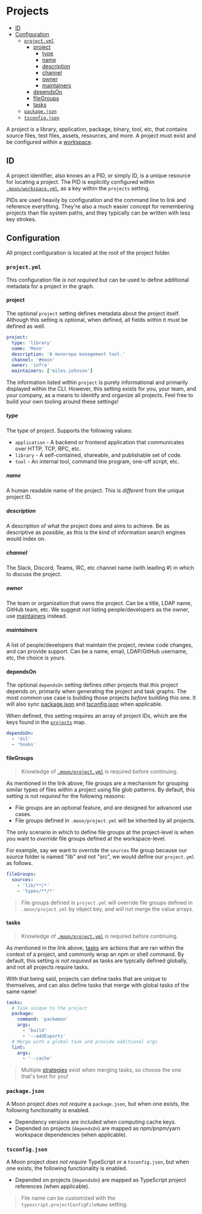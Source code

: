 # Projects

- [ID](#id)
- [Configuration](#configuration)
  - [`project.yml`](#projectyml)
    - [project](#project)
      - [type](#type)
      - [name](#name)
      - [description](#description)
      - [channel](#channel)
      - [owner](#owner)
      - [maintainers](#maintainers)
    - [dependsOn](#dependson)
    - [fileGroups](#filegroups)
    - [tasks](#tasks)
  - [`package.json`](#packagejson)
  - [`tsconfig.json`](#tsconfigjson)

A project is a library, application, package, binary, tool, etc, that contains source files, test
files, assets, resources, and more. A project must exist and be configured within a
[workspace](./workspace.md).

## ID

A project identifier, also knows an a PID, or simply ID, is a unique resource for locating a
project. The PID is explicitly configured within [`.moon/workspace.yml`](./workspace.md#projects),
as a key within the `projects` setting.

PIDs are used heavily by configuration and the command line to link and reference everything.
They're also a much easier concept for remembering projects than file system paths, and they
typically can be written with less key strokes.

## Configuration

All project configuration is located at the root of the project folder.

### `project.yml`

This configuration file _is not required_ but can be used to define additional metadata for a
project in the graph.

#### project

The optional `project` setting defines metadata about the project itself. Although this setting is
optional, when defined, all fields within it _must_ be defined as well.

```yaml
project:
  type: 'library'
  name: 'Moon'
  description: 'A monorepo management tool.'
  channel: '#moon'
  owner: 'infra'
  maintainers: ['miles.johnson']
```

The information listed within `project` is purely informational and primarily displayed within the
CLI. However, this setting exists for you, your team, and your company, as a means to identify and
organize all projects. Feel free to build your own tooling around these settings!

##### type

The type of project. Supports the following values:

- `application` - A backend or frontend application that communicates over HTTP, TCP, RPC, etc.
- `library` - A self-contained, shareable, and publishable set of code.
- `tool` - An internal tool, command line program, one-off script, etc.

##### name

A human readable name of the project. This is _different_ from the unique project ID.

##### description

A description of what the project does and aims to achieve. Be as descriptive as possible, as this
is the kind of information search engines would index on.

##### channel

The Slack, Discord, Teams, IRC, etc channel name (with leading #) in which to discuss the project.

##### owner

The team or organization that owns the project. Can be a title, LDAP name, GitHub team, etc. We
suggest _not_ listing people/developers as the owner, use [maintainers](#maintainers) instead.

##### maintainers

A list of people/developers that maintain the project, review code changes, and can provide support.
Can be a name, email, LDAP/GitHub username, etc, the choice is yours.

#### dependsOn

The optional `dependsOn` setting defines _other_ projects that _this_ project depends on, primarily
when generating the project and task graphs. The most common use case is building those projects
_before_ building this one. It will also sync [package.json](#packagejson) and
[tsconfig.json](#tsconfigjson) when applicable.

When defined, this setting requires an array of project IDs, which are the keys found in the
[`projects`](./workspace.md#projects) map.

```yaml
dependsOn:
  - 'dsl'
  - 'hooks'
```

#### fileGroups

> Knowledge of [`.moon/project.yml`](./workspace.md#filegroups) is required before continuing.

As mentioned in the link above, file groups are a mechanism for grouping similar types of files
within a project using file glob patterns. By default, this setting _is not required_ for the
following reasons:

- File groups are an optional feature, and are designed for advanced use cases.
- File groups defined in `.moon/project.yml` will be inherited by all projects.

The only scenario in which to define file groups at the project-level is when you want to _override_
file groups defined at the workspace-level.

For example, say we want to override the `sources` file group because our source folder is named
"lib" and not "src", we would define our `project.yml` as follows.

```yaml
fileGroups:
  sources:
    - 'lib/**/*'
    - 'types/**/*'
```

> File groups defined in `project.yml` will override file groups defined in `.moon/project.yml` by
> object key, and _will not_ merge the value arrays.

#### tasks

> Knowledge of [`.moon/project.yml`](./workspace.md#tasks) is required before continuing.

As mentioned in the link above, [tasks](./task.md) are actions that are ran within the context of a
project, and commonly wrap an npm or shell command. By default, this setting _is not required_ as
tasks are typically defined globally, and not all projects require tasks.

With that being said, projects can define tasks that are unique to themselves, and can also define
tasks that merge with global tasks of the same name!

```yaml
tasks:
  # Task unique to the project
  package:
    command: 'packemon'
    args:
      - 'build'
      - '--addExports'
  # Merge with a global task and provide additional args
  lint:
    args:
      - '--cache'
```

> Multiple [strategies](./task.md#merge-strategies) exist when merging tasks, so choose the one
> that's best for you!

### `package.json`

A Moon project _does not require_ a `package.json`, but when one exists, the following functionality
is enabled.

- Dependency versions are included when computing cache keys.
- Depended on projects (`dependsOn`) are mapped as npm/pnpm/yarn workspace dependencies (when
  applicable).

### `tsconfig.json`

A Moon project _does not require_ TypeScript or a `tsconfig.json`, but when one exists, the
following functionality is enabled.

- Depended on projects (`dependsOn`) are mapped as TypeScript project references (when applicable).

> File name can be customized with the `typescript.projectConfigFileName` setting.
